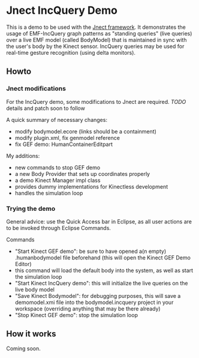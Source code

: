 # Jnect IncQuery Demo

This is a demo to be used with the [Jnect framework](http://code.google.com/a/eclipselabs.org/p/jnect/). It demonstrates the usage of EMF-IncQuery graph patterns as "standing queries" (live queries) over a live EMF model (called BodyModel) that is maintained in sync with the user's body by the Kinect sensor. IncQuery queries may be used for real-time gesture recognition (using delta monitors).

## Howto

### Jnect modifications

For the IncQuery demo, some modifications to Jnect are required. 
*TODO* details and patch soon to follow 

A quick summary of necessary changes:
 - modify bodymodel.ecore (links should be a containment)
 - modify plugin.xml, fix genmodel reference
 - fix GEF demo: HumanContainerEditpart

My additions:
 - new commands to stop GEF demo
 - a new Body Provider that sets up coordinates properly
 - a demo Kinect Manager impl class
  - provides dummy implementations for Kinectless development
  - handles the simulation loop 
  
### Trying the demo

General advice: use the Quick Access bar in Eclipse, as all user actions are to be invoked through Eclipse Commands.

Commands
 - "Start Kinect GEF demo": be sure to have opened a(n empty) .humanbodymodel file beforehand (this will open the Kinect GEF Demo Editor)
  - this command will load the default body into the system, as well as start the simulation loop
 - "Start Kinect IncQuery demo": this will initialize the live queries on the live body model
 - "Save Kinect Bodymodel": for debugging purposes, this will save a demomodel.xmi file into the bodymodel.incquery project in your workspace (overriding anything that may be there already)
 - "Stop Kinect GEF demo": stop the simulation loop  
 
## How it works

Coming soon. 
